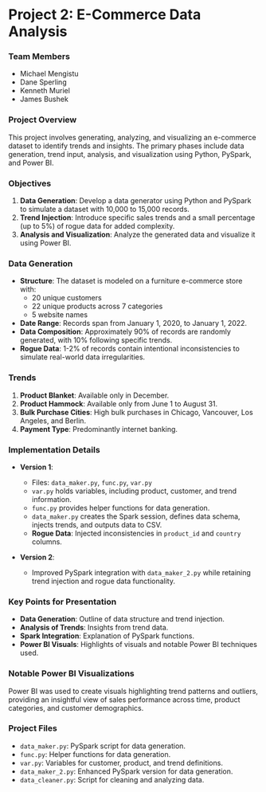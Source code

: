 
# Project 2: E-Commerce Data Analysis

### Team Members
- Michael Mengistu
- Dane Sperling
- Kenneth Muriel
- James Bushek

### Project Overview
This project involves generating, analyzing, and visualizing an e-commerce dataset to identify trends and insights. The primary phases include data generation, trend input, analysis, and visualization using Python, PySpark, and Power BI.

### Objectives
1. **Data Generation**: Develop a data generator using Python and PySpark to simulate a dataset with 10,000 to 15,000 records.
2. **Trend Injection**: Introduce specific sales trends and a small percentage (up to 5%) of rogue data for added complexity.
3. **Analysis and Visualization**: Analyze the generated data and visualize it using Power BI.

### Data Generation
- **Structure**: The dataset is modeled on a furniture e-commerce store with:
  - 20 unique customers
  - 22 unique products across 7 categories
  - 5 website names
- **Date Range**: Records span from January 1, 2020, to January 1, 2022.
- **Data Composition**: Approximately 90% of records are randomly generated, with 10% following specific trends.
- **Rogue Data**: 1-2% of records contain intentional inconsistencies to simulate real-world data irregularities.

### Trends
1. **Product Blanket**: Available only in December.
2. **Product Hammock**: Available only from June 1 to August 31.
3. **Bulk Purchase Cities**: High bulk purchases in Chicago, Vancouver, Los Angeles, and Berlin.
4. **Payment Type**: Predominantly internet banking.

### Implementation Details
- **Version 1**:
  - Files: `data_maker.py`, `func.py`, `var.py`
  - `var.py` holds variables, including product, customer, and trend information.
  - `func.py` provides helper functions for data generation.
  - `data_maker.py` creates the Spark session, defines data schema, injects trends, and outputs data to CSV.
  - **Rogue Data**: Injected inconsistencies in `product_id` and `country` columns.
  
- **Version 2**:
  - Improved PySpark integration with `data_maker_2.py` while retaining trend injection and rogue data functionality.

### Key Points for Presentation
- **Data Generation**: Outline of data structure and trend injection.
- **Analysis of Trends**: Insights from trend data.
- **Spark Integration**: Explanation of PySpark functions.
- **Power BI Visuals**: Highlights of visuals and notable Power BI techniques used.

### Notable Power BI Visualizations
Power BI was used to create visuals highlighting trend patterns and outliers, providing an insightful view of sales performance across time, product categories, and customer demographics.

### Project Files
- `data_maker.py`: PySpark script for data generation.
- `func.py`: Helper functions for data generation.
- `var.py`: Variables for customer, product, and trend definitions.
- `data_maker_2.py`: Enhanced PySpark version for data generation.
- `data_cleaner.py`: Script for cleaning and analyzing data.
